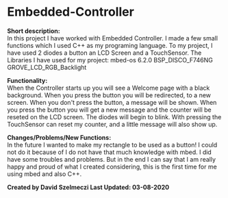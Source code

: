 # Embedded-Controller
<b>Short description:</b><br/>
In this project I have worked with Embedded Controller. I made a few small functions which I used C++ as my programing language. To my project, I have used 2 diodes
a button an LCD Screen and a TouchSensor. 
The Libraries I have used for my project:
mbed-os 6.2.0
BSP_DISCO_F746NG
GROVE_LCD_RGB_Backlight

<b>Functionality:</b><br/>
When the Controller starts up you will see a Welcome page with a black background. When you press the button you will be redirected, to a new screen. 
When you don't press the button, a message will be shown. When you press the button you will get a new message and the counter will be reseted on the LCD screen.
The diodes will begin to blink. With pressing the TouchSensor can reset my counter, and a little message will also show up.

<b>Changes/Problems/New Functions:</b><br/>
In the future I wanted to make my rectangle to be used as a button! I could not do it because of I do not have that much knowledge with mbed. I did have some troubles
and problems. But in the end I can say that I am really happy and proud of what I created considering, this is the first time for me using mbed and also C++. 

<b>Created by David Szelmeczi
Last Updated: 03-08-2020
</b>